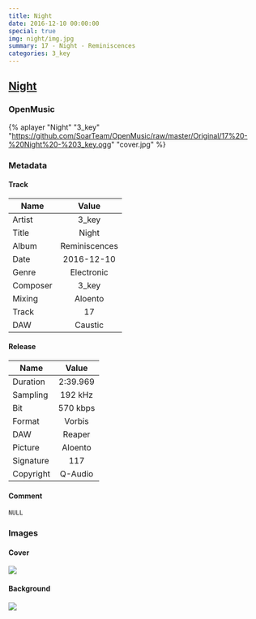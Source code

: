 ```yaml
---
title: Night
date: 2016-12-10 00:00:00
special: true
img: night/img.jpg
summary: 17 - Night - Reminiscences
categories: 3_key
---
```


## [Night](https://github.com/SoarTeam/OpenMusic/raw/master/Original/17%20-%20Night%20-%203_key.ogg)

### OpenMusic
{% aplayer "Night" "3_key" "https://github.com/SoarTeam/OpenMusic/raw/master/Original/17%20-%20Night%20-%203_key.ogg" "cover.jpg" %}

### Metadata
#### Track

Name|Value
---|:--:
Artist|3_key
Title|Night
Album|Reminiscences
Date|2016-12-10
Genre|Electronic
Composer|3_key
Mixing|Aloento
Track|17
DAW|Caustic

#### Release

Name|Value
---|:--:
Duration|2:39.969
Sampling|192 kHz
Bit|570 kbps
Format|Vorbis
DAW|Reaper
Picture|Aloento
Signature|117
Copyright|Q-Audio

#### Comment
``` text
NULL
```

### Images
#### Cover
![](cover.jpg)

#### Background
![](img.jpg)
